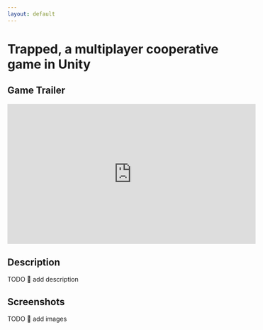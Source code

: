 ```yaml
---
layout: default
---
```


# Trapped, a multiplayer cooperative game in Unity

## Game Trailer

<iframe width="560" height="315" src="https://www.youtube.com/embed/Q6rf0KTQGeI" frameborder="0" allow="accelerometer; autoplay; encrypted-media; gyroscope; picture-in-picture" allowfullscreen></iframe>

## Description

TODO :bug: add description

## Screenshots

TODO :bug: add images
